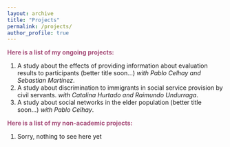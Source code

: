 ```yaml
---
layout: archive
title: "Projects"
permalink: /projects/
author_profile: true
---
```


 
<b><span style="color:#a64d79">Here is a list of my ongoing projects:</span></b>
1. A study about the effects of providing information about evaluation results to participants (better title soon...) <i>with Pablo Celhay and Sebastian Martinez</i>.
2. A study about discrimination to immigrants in social service provision by civil servants.  <i>with Catalina Hurtado and Raimundo Undurraga</i>.
3. A study about social networks in the elder population (better title soon...) <i>with Pablo Celhay</i>.

<b><span style="color:#a64d79">Here is a list of my non-academic projects:</span></b>
1. Sorry, nothing to see here yet